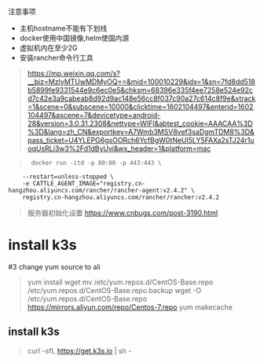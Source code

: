 注意事项

+ 主机hostname不能有下划线
+ docker使用中国镜像,helm使国内源
+ 虚拟机内在至少2G
+ 安装rancher命令行工具

> https://mp.weixin.qq.com/s?__biz=MzIyMTUwMDMyOQ==&mid=100010229&idx=1&sn=7fd8dd518b5899fe9331544e9c6ec0e5&chksm=68396e335f4ee7258e524e92cd7c42e3a9cabeab8d92d9ac148e56cc8f037c90a27c614c8f9e&xtrack=1&scene=0&subscene=10000&clicktime=1602104497&enterid=1602104497&ascene=7&devicetype=android-28&version=3.0.31.2308&nettype=WIFI&abtest_cookie=AAACAA%3D%3D&lang=zh_CN&exportkey=A7Wmb3MSV8vef3saDgmTDM8%3D&pass_ticket=U4YLEPG6gsOORch6YcfBgW0tNeUl5LY5FAXa2sTJ24r1uoqUsRLi3w3%2Fd1dByUvi&wx_header=1&platform=mac

>      docker run -itd -p 80:80 -p 443:443 \
        --restart=unless-stopped \
        -e CATTLE_AGENT_IMAGE="registry.cn-hangzhou.aliyuncs.com/rancher/rancher-agent:v2.4.2" \
        registry.cn-hangzhou.aliyuncs.com/rancher/rancher:v2.4.2



> 服务器初始化设置
> https://www.cnbugs.com/post-3190.html

# install k3s

#3 change yum source to ali 

> yum install wget
> mv /etc/yum.repos.d/CentOS-Base.repo /etc/yum.repos.d/CentOS-Base.repo.backup
> wget -O /etc/yum.repos.d/CentOS-Base.repo https://mirrors.aliyun.com/repo/Centos-7.repo
> yum makecache


## install k3s

> curl -sfL https://get.k3s.io | sh -

